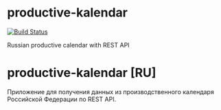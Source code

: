 # productive-kalendar

[![Build Status](https://travis-ci.com/jmorozov/productive-kalendar.svg?branch=master)](https://travis-ci.com/jmorozov/productive-kalendar)

Russian productive calendar with REST API

# productive-kalendar [RU]

Приложение для получения данных из производственного календаря Российской Федерации по REST API.
